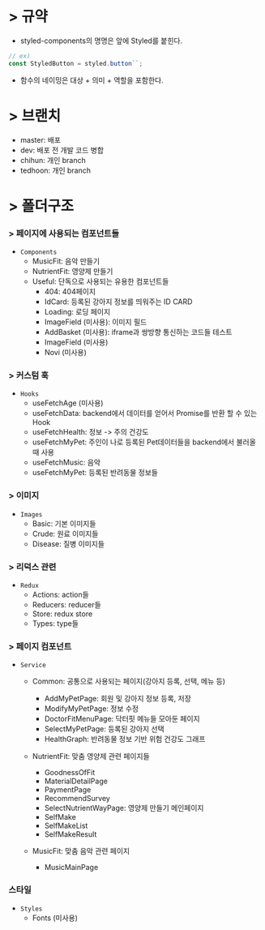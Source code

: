 # > 규약
- styled-components의 명명은 앞에 Styled를 붙힌다.
```js
// ex) 
const StyledButton = styled.button``;
```
- 함수의 네이밍은 대상 + 의미 + 역할을 포함한다.


# > 브랜치
- master: 배포
- dev: 배포 전 개발 코드 병합
- chihun: 개인 branch
- tedhoon: 개인 branch


# > 폴더구조
### > 페이지에 사용되는 컴포넌트들
- `Components`
    - MusicFit: 음악 만들기
    - NutrientFit: 영양제 만들기
    - Useful: 단독으로 사용되는 유용한 컴포넌트들
        - 404: 404페이지
        - IdCard: 등록된 강아지 정보를 띄워주는 ID CARD
        - Loading: 로딩 페이지
        - ImageField (미사용): 이미지 필드
        - AddBasket (미사용): iframe과 쌍방향 통신하는 코드들 테스트
        - ImageField (미사용)
        - Novi (미사용) 

### > 커스텀 훅 
- `Hooks`
    - useFetchAge (미사용)
    - useFetchData: backend에서 데이터를 얻어서 Promise를 반환 할 수 있는 Hook
    - useFetchHealth: 정보 -> 주의 건강도
    - useFetchMyPet: 주인이 나로 등록된 Pet데이터들을 backend에서 불러올 때 사용
    - useFetchMusic: 음악
    - useFetchMyPet: 등록된 반려동물 정보들

### > 이미지
- `Images`
    - Basic: 기본 이미지들
    - Crude: 원료 이미지들
    - Disease: 질병 이미지들

### > 리덕스 관련
- `Redux`
    - Actions: action들
    - Reducers: reducer들
    - Store: redux store
    - Types: type들

### > 페이지 컴포넌트
- `Service`    
    - Common: 공통으로 사용되는 페이지(강아지 등록, 선택, 메뉴 등)
        - AddMyPetPage: 회원 및 강아지 정보 등록, 저장
        - ModifyMyPetPage: 정보 수정
        - DoctorFitMenuPage: 닥터핏 메뉴들 모아둔 페이지
        - SelectMyPetPage: 등록된 강아지 선택
        - HealthGraph: 반려동물 정보 기반 위험 건강도 그래프

    - NutrientFit: 맞춤 영양제 관련 페이지들
        - GoodnessOfFit
        - MaterialDetailPage
        - PaymentPage
        - RecommendSurvey
        - SelectNutrientWayPage: 영양제 만들기 메인페이지
        - SelfMake
        - SelfMakeList
        - SelfMakeResult

    - MusicFit: 맞춤 음악 관련 페이지
        - MusicMainPage


### 스타일
- `Styles`
    - Fonts (미사용)

    

